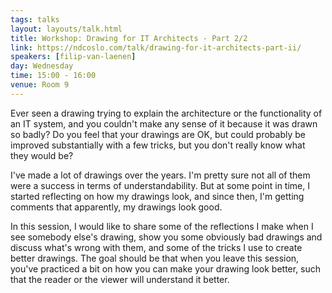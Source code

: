 ```yaml
---
tags: talks
layout: layouts/talk.html
title: Workshop: Drawing for IT Architects - Part 2/2
link: https://ndcoslo.com/talk/drawing-for-it-architects-part-ii/
speakers: [filip-van-laenen]
day: Wednesday
time: 15:00 - 16:00
venue: Room 9
---
```

Ever seen a drawing trying to explain the architecture or the functionality of an IT system, and you couldn't make any sense of it because it was drawn so badly? Do you feel that your drawings are OK, but could probably be improved substantially with a few tricks, but you don't really know what they would be?

I've made a lot of drawings over the years. I'm pretty sure not all of them were a success in terms of understandability. But at some point in time, I started reflecting on how my drawings look, and since then, I'm getting comments that apparently, my drawings look good.

In this session, I would like to share some of the reflections I make when I see somebody else's drawing, show you some obviously bad drawings and discuss what's wrong with them, and some of the tricks I use to create better drawings. The goal should be that when you leave this session, you've practiced a bit on how you can make your drawing look better, such that the reader or the viewer will understand it better.